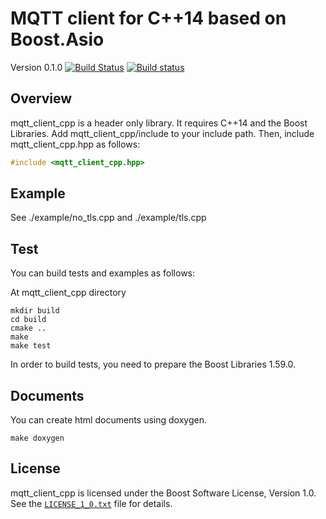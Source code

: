 MQTT client for C++14 based on Boost.Asio
=========================================

Version 0.1.0 [![Build Status](https://travis-ci.org/redboltz/mqtt_client_cpp.svg?branch=master)](https://travis-ci.org/redboltz/mqtt_client_cpp) [![Build status](https://ci.appveyor.com/api/projects/status/21a267hd34s0kqu5?svg=true)](https://ci.appveyor.com/project/redboltz/mqtt_client_cpp/branch/master)

Overview
--------

mqtt_client_cpp is a header only library. It requires C++14 and the Boost Libraries.
Add mqtt_client_cpp/include to your include path. Then, include mqtt_client_cpp.hpp as follows:

```c++
#include <mqtt_client_cpp.hpp>
```

Example
-------

See ./example/no_tls.cpp and ./example/tls.cpp

Test
----

You can build tests and examples as follows:


At mqtt_client_cpp directory

```
mkdir build
cd build
cmake ..
make
make test
```

In order to build tests, you need to prepare the Boost Libraries 1.59.0.

Documents
---------

You can create html documents using doxygen.

```
make doxygen
```

License
-------

mqtt_client_cpp is licensed under the Boost Software License, Version 1.0. See
the [`LICENSE_1_0.txt`](./LICENSE_1_0.txt) file for details.
